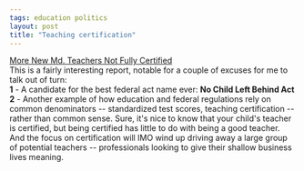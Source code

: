 ```yaml
---
tags: education politics
layout: post
title: "Teaching certification"
---
```




<a href="http://www.washingtonpost.com/wp-dyn/articles/A4380-2002Aug27.html">More New Md. Teachers Not Fully Certified</a><br>
This is a fairly interesting report, notable for a couple of excuses for me to talk out of turn:<br>
<b>1</b> - A candidate for the best federal act name ever: <b>No Child Left Behind Act</b><br>
<b>2</b> - Another example of how education and federal regulations rely on common denominators -- standardized test scores, teaching certification -- rather than common sense. Sure, it's nice to know that your child's teacher is certified, but being certified has little to do with being a good teacher. And the focus on certification will IMO wind up driving away a large group of potential teachers -- professionals looking to give their shallow business lives meaning.



